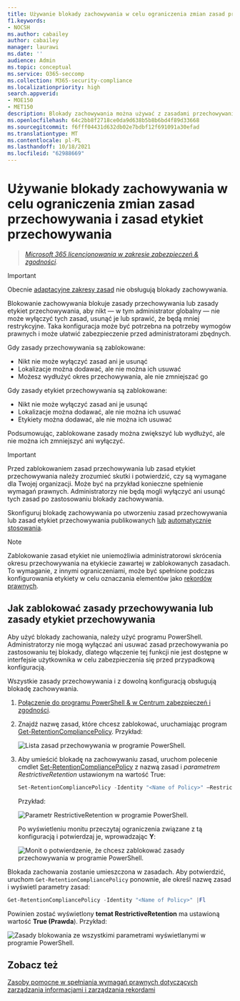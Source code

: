 ```yaml
---
title: Używanie blokady zachowywania w celu ograniczenia zmian zasad przechowywania i zasad etykiet przechowywania
f1.keywords:
- NOCSH
ms.author: cabailey
author: cabailey
manager: laurawi
ms.date: ''
audience: Admin
ms.topic: conceptual
ms.service: O365-seccomp
ms.collection: M365-security-compliance
ms.localizationpriority: high
search.appverid:
- MOE150
- MET150
description: Blokady zachowywania można używać z zasadami przechowywania i zasadami etykiet przechowywania, aby ułatwić spełnienie wymagań prawnych i zabezpieczenie przed fałszywymi administratorami.
ms.openlocfilehash: 64c2bb8f2718ce0da9d638b5b8b6bd4f89d33668
ms.sourcegitcommit: f6fff04431d632db02e7bdbf12f691091a30efad
ms.translationtype: MT
ms.contentlocale: pl-PL
ms.lasthandoff: 10/18/2021
ms.locfileid: "62988669"
---
```

# <a name="use-preservation-lock-to-restrict-changes-to-retention-policies-and-retention-label-policies"></a>Używanie blokady zachowywania w celu ograniczenia zmian zasad przechowywania i zasad etykiet przechowywania

>*[Microsoft 365 licencjonowania w zakresie zabezpieczeń & zgodności](/office365/servicedescriptions/microsoft-365-service-descriptions/microsoft-365-tenantlevel-services-licensing-guidance/microsoft-365-security-compliance-licensing-guidance).*

> [!IMPORTANT]
> Obecnie [adaptacyjne zakresy zasad](retention.md#adaptive-or-static-policy-scopes-for-retention) nie obsługują blokady zachowywania.

Blokowanie zachowywania blokuje zasady przechowywania lub zasady etykiet przechowywania, aby nikt — w tym administrator globalny — nie może wyłączyć tych zasad, usunąć je lub sprawić, że będą mniej restrykcyjne. Taka konfiguracja może być potrzebna na potrzeby wymogów prawnych i może ułatwić zabezpieczenie przed administratorami zbędnych.

Gdy zasady przechowywania są zablokowane:

- Nikt nie może wyłączyć zasad ani je usunąć
- Lokalizacje można dodawać, ale nie można ich usuwać
- Możesz wydłużyć okres przechowywania, ale nie zmniejszać go

Gdy zasady etykiet przechowywania są zablokowane:

- Nikt nie może wyłączyć zasad ani je usunąć
- Lokalizacje można dodawać, ale nie można ich usuwać
- Etykiety można dodawać, ale nie można ich usuwać

Podsumowując, zablokowane zasady można zwiększyć lub wydłużyć, ale nie można ich zmniejszyć ani wyłączyć.

> [!IMPORTANT]
> Przed zablokowaniem zasad przechowywania lub zasad etykiet przechowywania należy zrozumieć skutki i potwierdzić, czy są wymagane dla Twojej organizacji. Może być na przykład konieczne spełnienie wymagań prawnych. Administratorzy nie będą mogli wyłączyć ani usunąć tych zasad po zastosowaniu blokady zachowywania.

Skonfiguruj blokadę zachowywania po utworzeniu zasad [](create-retention-policies.md)przechowywania lub zasad etykiet przechowywania publikowanych [lub](create-apply-retention-labels.md) [automatycznie stosowania](apply-retention-labels-automatically.md).

> [!NOTE]
> Zablokowanie zasad etykiet nie uniemożliwia administratorowi skrócenia okresu przechowywania na etykiecie zawartej w zablokowanych zasadach. To wymaganie, z innymi ograniczeniami, może być spełnione podczas konfigurowania etykiety w celu oznaczania elementów jako [rekordów prawnych](records-management.md#records).

## <a name="how-to-lock-a-retention-policy-or-retention-label-policy"></a>Jak zablokować zasady przechowywania lub zasady etykiet przechowywania

Aby użyć blokady zachowania, należy użyć programu PowerShell. Administratorzy nie mogą wyłączać ani usuwać zasad przechowywania po zastosowaniu tej blokady, dlatego włączenie tej funkcji nie jest dostępne w interfejsie użytkownika w celu zabezpieczenia się przed przypadkową konfiguracją.

Wszystkie zasady przechowywania i z dowolną konfiguracją obsługują blokadę zachowywania.

1. [Połączenie do programu PowerShell & w Centrum zabezpieczeń i zgodności](/powershell/exchange/connect-to-scc-powershell).

2. Znajdź nazwę zasad, które chcesz zablokować, uruchamiając program [Get-RetentionCompliancePolicy](/powershell/module/exchange/get-retentioncompliancepolicy). Przykład:
    
   ![Lista zasad przechowywania w programie PowerShell.](../media/retention-policy-preservation-lock-get-retentioncompliancepolicy.PNG)

3. Aby umieścić blokadę na zachowywaniu zasad, uruchom polecenie cmdlet [Set-RetentionCompliancePolicy](/powershell/module/exchange/set-retentioncompliancepolicy) z nazwą zasad i *parametrem RestrictiveRetention* ustawionym na wartość True:
    
    ```powershell
    Set-RetentionCompliancePolicy -Identity "<Name of Policy>" –RestrictiveRetention $true
    ```
    
    Przykład:
    
    ![Parametr RestrictiveRetention w programie PowerShell.](../media/retention-policy-preservation-lock-restrictiveretention.PNG)
    
     Po wyświetleniu monitu przeczytaj ograniczenia związane z tą konfiguracją i potwierdzaj je, wprowadzając **Y**:
    
   ![Monit o potwierdzenie, że chcesz zablokować zasady przechowywania w programie PowerShell.](../media/retention-policy-preservation-lock-confirmation-prompt.PNG)

Blokada zachowania zostanie umieszczona w zasadach. Aby potwierdzić, uruchom `Get-RetentionCompliancePolicy` ponownie, ale określ nazwę zasad i wyświetl parametry zasad:

```powershell
Get-RetentionCompliancePolicy -Identity "<Name of Policy>" |Fl
```

Powinien zostać wyświetlony **temat RestrictiveRetention** ma ustawioną wartość **True (Prawda**). Przykład:

![Zasady blokowania ze wszystkimi parametrami wyświetlanymi w programie PowerShell.](../media/retention-policy-preservation-lock-locked-policy.PNG)

## <a name="see-also"></a>Zobacz też

[Zasoby pomocne w spełniania wymagań prawnych dotyczących zarządzania informacjami i zarządzania rekordami](retention-regulatory-requirements.md)